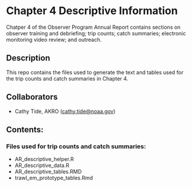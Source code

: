 
# Chapter 4 Descriptive Information

Chatper 4 of the Observer Program Annual Report contains sections on observer training and debriefing; trip counts; catch summaries; electronic monitoring video review; and outreach.

## Description

This repo contains the files used to generate the text and tables used for the trip counts and catch summaries in Chapter 4. 


## Collaborators
* Cathy Tide, AKRO (cathy.tide@noaa.gov)

## Contents:

### Files used for trip counts and catch summaries:
- AR_descriptive_helper.R
- AR_descriptive_data.R 
- AR_descriptive_tables.RMD
- trawl_em_prototype_tables.Rmd